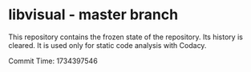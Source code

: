 # libvisual - master branch

This repository contains the frozen state of the repository.
Its history is cleared. It is used only for static code
analysis with Codacy.

Commit Time: 1734397546